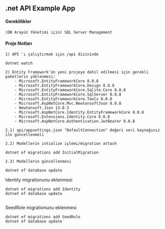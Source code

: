 ## .net API Example App 




#### Gereklilikler
    (DB Arayüz Yönetimi için) SQL Server Management 

#### Proje Notları
    1) API 'ı çalıştırmak için /api dizininde 

```
dotnet watch
```

    2) Entity Framework'ün yeni projeye dahil edilmesi için gerekli paketlerin yüklenmesi:
        - Microsoft.EntityFrameworkCore 8.0.8
        - Microsoft.EntityFrameworkCore.Design 8.0.8
        - Microsoft.EntityFrameworkCore.Sqlite.Core 8.0.8
        - Microsoft.EntityFrameworkCore.SqlServer 8.0.8
        - Microsoft.EntityFrameworkCore.Tools 8.0.8
        - Microsoft.AspNetCore.Mvc.NewtonsoftJson 8.0.8
        - Newtonsoft.Json 13.0.3
        - Microsoft.AspNetCore.Identity.EntityFrameworkCore 8.0.8
        - Microsoft.Extensions.Identity.Core 8.0.8
        - Microsoft.AspNetCore.Authentication.JwtBearer 8.0.8

    2.1) api/appsettings.json "DefaultConnection" değeri veri kaynağınız ile güncellenmeli 

    2.2) Modellerin intialize işlemi/migration attach
    
```
dotnet ef migrations add InitialMigration
```
    2.3) Modellerin güncellenmesi
```
dotnet ef database update
```
Identity migrationunu eklenmesi
```
dotnet ef migrations add Identity
dotnet ef database update


```

SeedRole migrationunu eklenmesi
```
dotnet ef migrations add SeedRole
dotnet ef database update
```